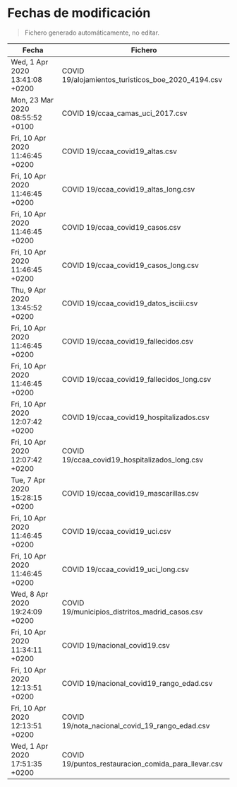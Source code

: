 # Fechas de modificación

> Fichero generado automáticamente, no editar.

| Fecha                           | Fichero                  |
|---------------------------------|--------------------------|
| Wed, 1 Apr 2020 13:41:08 +0200  | COVID 19/alojamientos_turisticos_boe_2020_4194.csv |
| Mon, 23 Mar 2020 08:55:52 +0100  | COVID 19/ccaa_camas_uci_2017.csv |
| Fri, 10 Apr 2020 11:46:45 +0200  | COVID 19/ccaa_covid19_altas.csv |
| Fri, 10 Apr 2020 11:46:45 +0200  | COVID 19/ccaa_covid19_altas_long.csv |
| Fri, 10 Apr 2020 11:46:45 +0200  | COVID 19/ccaa_covid19_casos.csv |
| Fri, 10 Apr 2020 11:46:45 +0200  | COVID 19/ccaa_covid19_casos_long.csv |
| Thu, 9 Apr 2020 13:45:52 +0200  | COVID 19/ccaa_covid19_datos_isciii.csv |
| Fri, 10 Apr 2020 11:46:45 +0200  | COVID 19/ccaa_covid19_fallecidos.csv |
| Fri, 10 Apr 2020 11:46:45 +0200  | COVID 19/ccaa_covid19_fallecidos_long.csv |
| Fri, 10 Apr 2020 12:07:42 +0200  | COVID 19/ccaa_covid19_hospitalizados.csv |
| Fri, 10 Apr 2020 12:07:42 +0200  | COVID 19/ccaa_covid19_hospitalizados_long.csv |
| Tue, 7 Apr 2020 15:28:15 +0200  | COVID 19/ccaa_covid19_mascarillas.csv |
| Fri, 10 Apr 2020 11:46:45 +0200  | COVID 19/ccaa_covid19_uci.csv |
| Fri, 10 Apr 2020 11:46:45 +0200  | COVID 19/ccaa_covid19_uci_long.csv |
| Wed, 8 Apr 2020 19:24:09 +0200  | COVID 19/municipios_distritos_madrid_casos.csv |
| Fri, 10 Apr 2020 11:34:11 +0200  | COVID 19/nacional_covid19.csv |
| Fri, 10 Apr 2020 12:13:51 +0200  | COVID 19/nacional_covid19_rango_edad.csv |
| Fri, 10 Apr 2020 12:13:51 +0200  | COVID 19/nota_nacional_covid_19_rango_edad.csv |
| Wed, 1 Apr 2020 17:51:35 +0200  | COVID 19/puntos_restauracion_comida_para_llevar.csv |
